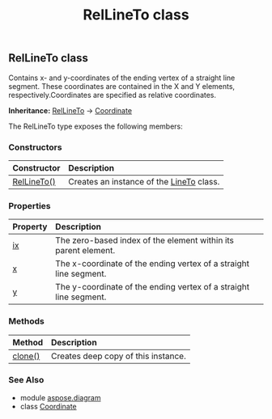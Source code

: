 ﻿---
title: RelLineTo class
second_title: Aspose.Diagram for Python via .NET API References
description: 
type: docs
weight: 1770
url: /python-net/aspose.diagram/rellineto/
is_root: false
---

## RelLineTo class

Contains x- and y-coordinates of the ending vertex of a straight line segment. These coordinates are contained in the X and Y elements, respectively.Coordinates are specified as relative coordinates.



**Inheritance:** [RelLineTo](/diagram/python-net/aspose.diagram/rellineto) → 
[Coordinate](/diagram/python-net/aspose.diagram/coordinate)



The RelLineTo type exposes the following members:

### Constructors
| Constructor | Description |
| :- | :- |
| [RelLineTo()](/diagram/python-net/aspose.diagram/rellineto/__init__/#) | Creates an instance of the [LineTo](/diagram/python-net/aspose.diagram/lineto) class. |


### Properties
| Property | Description |
| :- | :- |
| [ix](/diagram/python-net/aspose.diagram/rellineto/ix) | The zero-based index of the element within its parent element. |
| [x](/diagram/python-net/aspose.diagram/rellineto/x) | The x-coordinate of the ending vertex of a straight line segment. |
| [y](/diagram/python-net/aspose.diagram/rellineto/y) | The y-coordinate of the ending vertex of a straight line segment. |


### Methods
| Method | Description |
| :- | :- |
| [clone()](/diagram/python-net/aspose.diagram/rellineto/clone/#) | Creates deep copy of this instance. |


### See Also

* module [aspose.diagram](../)
* class [Coordinate](/diagram/python-net/aspose.diagram/coordinate)
